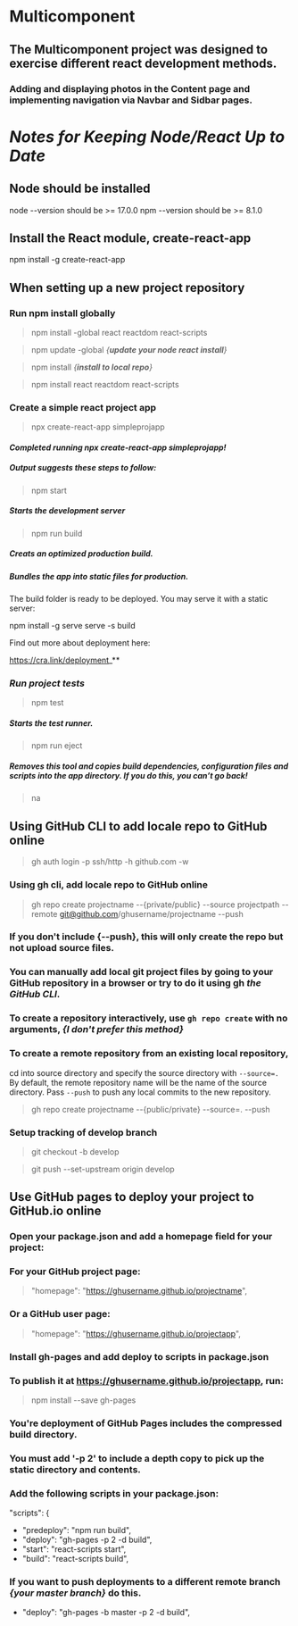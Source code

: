 # Multicomponent 
## The Multicomponent project was designed to exercise different react development methods.
### Adding and displaying photos in the Content page and implementing navigation via Navbar and Sidbar pages.

# _Notes for Keeping Node/React Up to Date_

## Node should be installed

node --version should be >= 17.0.0
npm --version should be >= 8.1.0

## Install the React module, create-react-app

npm install -g create-react-app

## When setting up a new project repository 
### **Run npm install globally**
>npm install -global react reactdom react-scripts

>npm update -global  _{**update your node react install**}_

>npm install _{**install to local repo**}_

>npm install react reactdom react-scripts

### **Create a simple react project app**
>npx create-react-app simpleprojapp

#### **_Completed running npx create-react-app simpleprojapp!_**

##### _Output suggests these steps to follow:_

>  npm start

##### **_Starts the development server_**

> npm run build

##### **_Creats an optimized production build._**
##### Bundles the app into static files for production.
The build folder is ready to be deployed.
You may serve it with a static server:

  npm install -g serve
  serve -s build

Find out more about deployment here:

  https://cra.link/deployment_**

### **_Run project tests_**

>  npm test

##### **_Starts the test runner._**

> npm run eject

##### **_Removes this tool and copies build dependencies, configuration files and scripts into the app directory. If you do this, you can’t go back!_**

> na

## **Using GitHub CLI to add locale repo to GitHub online**
> gh auth login -p ssh/http -h github.com -w

### **Using gh cli, add locale repo to GitHub online**

> gh repo create projectname --{private/public} --source projectpath --remote git@github.com/ghusername/projectname --push

### **If you don't include {--push}, this will only create the repo but not upload source files.** 

### You can manually add local git project files by going to your GitHub repository in a browser or try to do it using gh **_the GitHub CLI_**.

### To create a repository interactively, use `gh repo create` with no arguments, _{I don't prefer this method}_

### To create a remote repository from an existing local repository, 
cd into source directory and specify the source directory with `--source=.`
By default, the remote repository name will be the name of the source directory.
Pass `--push` to push any local commits to the new repository.

> gh repo create projectname --{public/private} --source=. --push

### Setup tracking of develop branch
> git checkout -b develop

> git push --set-upstream origin develop

## **Use GitHub pages to deploy your project to GitHub.io online**
### Open your package.json and add a homepage field for your project:
### For your GitHub project page:
> "homepage": "https://ghusername.github.io/projectname",
### Or a GitHub user page:
> "homepage": "https://ghusername.github.io/projectapp",
### Install gh-pages and add deploy to scripts in package.json
### To publish it at https://ghusername.github.io/projectapp, run:
> npm install --save gh-pages
### You're deployment of GitHub Pages includes the compressed build directory. 
### You must add '-p 2' to include a depth copy to pick up the static directory and contents.
###  Add the following scripts in your package.json:
"scripts": {
+ "predeploy": "npm run build",
+ "deploy": "gh-pages -p 2 -d build",
+ "start": "react-scripts start",
+ "build": "react-scripts build",

### If you want to push deployments to a different remote branch _{your master branch}_ do this.
+ "deploy": "gh-pages -b master -p 2 -d build",
